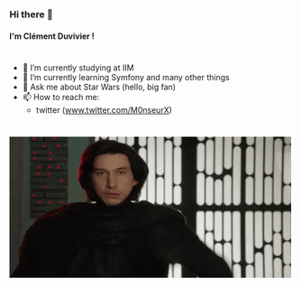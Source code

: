 
### Hi there :wave:
#### I'm Clément Duvivier !
#
- 🔭 I’m currently studying at IIM
- 🌱 I’m currently learning Symfony and many other things
- 💬 Ask me about Star Wars (hello, big fan)
- 📫 How to reach me: 
    - twitter (www.twitter.com/M0nseurX)
#

<img src="img/kylo-approves.gif" alt="My Project GIF" width="500" height="250">

#
<!--
**ClemOurs/ClemOurs** is a ✨ _special_ ✨ repository because its `README.md` (this file) appears on your GitHub profile.

Here are some ideas to get you started:

-->
